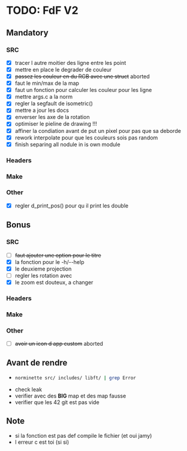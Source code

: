 # TODO: FdF V2

## Mandatory

### SRC
 - [X] tracer l autre moitier des ligne entre les point
 - [X] mettre en place le degrader de couleur
  - [X] ~~passez les couleur en du RGB avec une struct~~ aborted
  - [X] faut le min/max de la map
  - [X] faut un fonction pour calculer les couleur pour les ligne
 - [X] mettre args.c a la norm
 - [X] regler la segfault de isometric()
 - [X] mettre a jour les docs 
 - [X] enverser les axe de la rotation
 - [X] optimiser le pieline de drawing !!!
 - [X] affiner la condiation avant de put un pixel pour pas que sa deborde
 - [X] rework interpolate pour que les couleurs sois pas random
 - [X] finish separing all nodule in is own module

### Headers

### Make

### Other
 - [X] regler d_print_pos() pour qu il print les double

## Bonus

### SRC
 - [ ] ~~faut ajouter une option pour le titre~~
 - [X] la fonction pour le -h/--help
 - [X] le deuxieme projection
  - [ ] regler les rotation avec
 - [X] le zoom est douteux, a changer

### Headers

### Make

### Other
 - [ ] ~~avoir un icon d app custom~~ aborted


## Avant de rendre
- ```bash
  norminette src/ includes/ libft/ | grep Error
  ```
 - check leak
 - verifier avec des **BIG** map et des map fausse
 - verifier que les 42 git est pas vide

## Note
 - si la fonction est pas def compile le fichier (et oui jamy)
 - l erreur c est toi (si si)